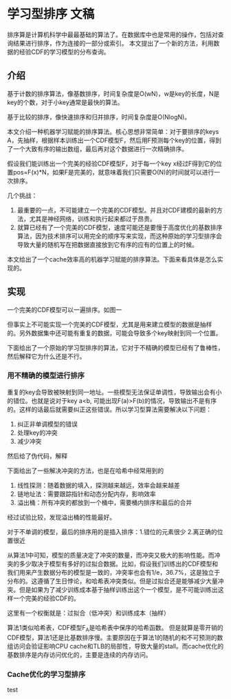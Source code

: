 # 学习型排序 文稿
排序算是计算机科学中最最基础的算法了。在数据库中也是常用的操作，包括对查询结果进行排序，作为连接的一部分或索引。
本文提出了一个新的方法，利用数据的经验CDF的学习模型的分布查询。



## 介绍
基于计数的排序算法，像基数排序，时间复杂度是O(wN)，w是key的长度，N是key的个数，对于小key通常是最快的算法。

基于比较的排序，像快速排序和归并排序，时间复杂度是O(NlogN)。

本文介绍一种机器学习赋能的排序算法。核心思想非常简单：对于要排序的keys A，先抽样，根据样本训练出一个CDF模型F，然后用F预测每个key的位置，得到了一个大致有序的输出数组，最后再对这个数据进行一次精确排序。

假设我们能训练出一个完美的经验CDF模型F，对于每一个key x经过F得到它的位置pos=F(x)*N，如果F是完美的，就意味着我们只需要O(N)的时间就可以进行一次排序。

几个挑战：
1. 最重要的一点，不可能建立一个完美的CDF模型。并且对CDF建模的最新的方法，尤其是神经网络，训练和执行起来都过于昂贵。
2. 就算已经有了一个完美的CDF模型，速度可能还是要慢于高度优化的基数排序算法，因为技术排序可以用完全的顺序写来实现，而这种原始的学习型排序会导致大量的随机写在把数据直接放到它有序的应有的位置上的时候。

本文给出了一个cache效率高的机器学习赋能的排序算法。下面来看具体是怎么实现的。

## 实现
一个完美的CDF模型可以一遍排序。如图一

但事实上不可能实现一个完美的CDF模型，尤其是用来建立模型的数据是抽样的。另外数据集中还可能有重复的数据，可能会导致多个key映射到同一个位置。

下面给出了一个原始的学习型排序的算法，它对于不精确的模型已经有了鲁棒性，然后解释它为什么还是不行。

### 用不精确的模型进行排序
重复的key会导致被映射到同一地址。一些模型无法保证单调性，导致输出会有小的错位。也就是说对于key a<b, 可能出现F(a)>F(b)的情况，导致输出不是有序的。这样的话最后就需要纠正这些错误。所以学习型算法需要解决以下问题：
1. 纠正非单调模型的错误
2. 处理key的冲突
3. 减少冲突

然后给了伪代码，解释

下面给出了一些解决冲突的方法，也是在哈希中经常用到的
1. 线性探测：随着数据的填入，探测越来越远，效率会越来越差
2. 链地址法：需要跟踪指针和动态分配内存，影响效率
3. 溢出桶：所有冲突的都放到一个桶中，需要桶内排序和最后的合并

经过试验比较，发现溢出桶的性能最好。

对于不单调的模型，最后的排序用的是插入排序：1.错位的元素很少 2.离正确的位置很近

从算法1中可知，模型的质量决定了冲突的数量，而冲突又极大的影响性能。而冲突的多少取决于模型有多好的过拟合数据。比如，假设我们训练出的CDF模型和我们用来产生数据分布的模型是一致的，冲突率也会有1/e，36.7%，这是独立于分布的。这遵循了生日悖论，和哈希表冲突类似。但是过拟合还是能够减少大量冲突。但是如果为了减少训练成本基于抽样训练出这个一个模型，是不可能训练出这样一个完美的经验CDF的。

这里有一个权衡就是：过拟合（低冲突）和训练成本（抽样）

算法1类似哈希表，CDF模型F<sub>A</sub>是哈希表中保序的哈希函数。 但是就算是零开销的CDF模型，算法1还是比基数排序慢。主要原因在于算法1的随机的和不可预测的数组访问会验证影响CPU cache和TLB的局部性，导致大量的stall。而cache优化的基数排序是内存访问优化的，主要是连续的内存访问。

### Cache优化的学习型排序
test